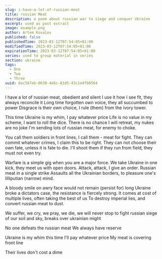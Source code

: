 ```yaml
---
slug: i-have-a-lot-of-russian-meat
title: russian Meat
description: a poem about russian war to siege and conquer Ukraine
excerpt: used as post extract
image: example.png
author: Artem Kovalov
published: false
publishedTime: 2023-03-12T07:54:05+01:00
modifiedTime: 2023-03-12T07:54:05+01:00
expirationTime: 2023-03-12T07:54:05+01:00
series: used to group material in series
section: ukraine
tags:
  - One
  - Two
  - Three
uuid: 6ec587eb-0630-4e6c-81d5-43c1e4fb0564
---
```


I have a lot of russian meat, obedient and silent
I use it how I see fit, they always reconcile it
Long time forgotten own voice, they all succumbed to power
Disgrace is their own choice, I rule (them) from the ivory tower.

This time Ukraine is my whim, I pay whatever price
Life is no value in my scheme, I want to roll the dice.
There is no chance I will retreat, my nukes are no joke
I'm sending lots of russian meat, for enemy to choke.

You call them soldiers in front lines, I call them - meat for fight.
They can commit whatever crimes, I claim this to be right.
They can not choose their own fate, unless it is fate to die.
I'll shoot them if they run from field, they must not even try.

Warfare is a simple gig when you are a major force.
We take Ukraine in one kick, they meet us with open doors.
Attack, attack, I give an order. Russian meat in a single strike
Assaults all the Ukrainian borders, to pleasure one's lilliputian (narrow) mind.

A bloody smile on awry face would not remain (persist for) long
Ukraine broke a dictators case, the resistance is fiercely strong.
It comes at cost of multiple lives, often taking the best of us
To destroy imperial lies, and convert russian meat to dust.

We suffer, we cry, we pray, we die, we will never stop to fight
russian siege of our soil and sky, breaks over ukrainian might

No one defeats the russian meat
We always have reserve

Ukraine is my whim this time
I'll pay whatever price
My meat is covering front line

Their lives don't cost a dime
